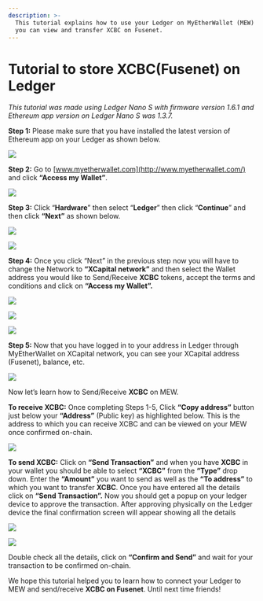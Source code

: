 ```yaml
---
description: >-
  This tutorial explains how to use your Ledger on MyEtherWallet (MEW) so that
  you can view and transfer XCBC on Fusenet.
---
```


# Tutorial to store XCBC\(Fusenet\) on Ledger



_This tutorial was made using Ledger Nano S with firmware version 1.6.1 and Ethereum app version on Ledger Nano S was 1.3.7._

**Step 1:** Please make sure that you have installed the latest version of Ethereum app on your Ledger as shown below.

![](../../.gitbook/assets/0%20%282%29.png)

**Step 2:** Go to [www.myetherwallet.com](http://www.myetherwallet.com/) and click **“Access my Wallet”**.

![](../../.gitbook/assets/1%20%285%29.png)

**Step 3:** Click “**Hardware**” then select “**Ledger**” then click “**Continue**” and then click **“Next”** as shown below.

![](../../.gitbook/assets/2%20%285%29.png)

![](../../.gitbook/assets/3%20%284%29.png)

**Step 4:** Once you click “Next” in the previous step now you will have to change the Network to **“XCapital network”** and then select the Wallet address you would like to Send/Receive **XCBC** tokens, accept the terms and conditions and click on **“Access my Wallet”.**

![](../../.gitbook/assets/4%20%285%29.png)

![](../../.gitbook/assets/5%20%283%29.png)

![](../../.gitbook/assets/6%20%284%29.png)

**Step 5:** Now that you have logged in to your address in Ledger through MyEtherWallet on XCapital network, you can see your XCapital address \(Fusenet\), balance, etc.

![](../../.gitbook/assets/7%20%283%29.png)

Now let’s learn how to Send/Receive **XCBC** on MEW.

**To receive XCBC:** Once completing Steps 1-5, Click **“Copy address”** button just below your **“Address”** \(Public key\) as highlighted below. This is the address to which you can receive XCBC and can be viewed on your MEW once confirmed on-chain.

![](../../.gitbook/assets/8%20%283%29.png)

**To send XCBC:** Click on **“Send Transaction”** and when you have **XCBC** in your wallet you should be able to select **“XCBC”** from the **“Type”** drop down. Enter the **“Amount”** you want to send as well as the **“To address”** to which you want to transfer **XCBC**. Once you have entered all the details click on **“Send Transaction”.** Now you should get a popup on your ledger device to approve the transaction. After approving physically on the Ledger device the final confirmation screen will appear showing all the details

![](../../.gitbook/assets/9%20%283%29.png)

![](../../.gitbook/assets/10%20%283%29.png)

Double check all the details, click on **“Confirm and Send”** and wait for your transaction to be confirmed on-chain.

We hope this tutorial helped you to learn how to connect your Ledger to MEW and send/receive **XCBC on Fusenet**. Until next time friends!

